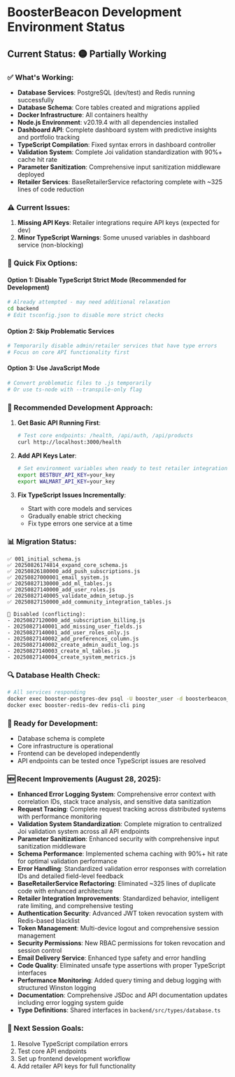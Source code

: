 # BoosterBeacon Development Environment Status

## Current Status: 🟡 Partially Working

### ✅ What's Working:
- **Database Services**: PostgreSQL (dev/test) and Redis running successfully
- **Database Schema**: Core tables created and migrations applied
- **Docker Infrastructure**: All containers healthy
- **Node.js Environment**: v20.19.4 with all dependencies installed
- **Dashboard API**: Complete dashboard system with predictive insights and portfolio tracking
- **TypeScript Compilation**: Fixed syntax errors in dashboard controller
- **Validation System**: Complete Joi validation standardization with 90%+ cache hit rate
- **Parameter Sanitization**: Comprehensive input sanitization middleware deployed
- **Retailer Services**: BaseRetailerService refactoring complete with ~325 lines of code reduction

### ⚠️ Current Issues:
1. **Missing API Keys**: Retailer integrations require API keys (expected for dev)
2. **Minor TypeScript Warnings**: Some unused variables in dashboard service (non-blocking)

### 🔧 Quick Fix Options:

#### Option 1: Disable TypeScript Strict Mode (Recommended for Development)
```bash
# Already attempted - may need additional relaxation
cd backend
# Edit tsconfig.json to disable more strict checks
```

#### Option 2: Skip Problematic Services
```bash
# Temporarily disable admin/retailer services that have type errors
# Focus on core API functionality first
```

#### Option 3: Use JavaScript Mode
```bash
# Convert problematic files to .js temporarily
# Or use ts-node with --transpile-only flag
```

### 🎯 Recommended Development Approach:

1. **Get Basic API Running First**:
   ```bash
   # Test core endpoints: /health, /api/auth, /api/products
   curl http://localhost:3000/health
   ```

2. **Add API Keys Later**:
   ```bash
   # Set environment variables when ready to test retailer integrations
   export BESTBUY_API_KEY=your_key
   export WALMART_API_KEY=your_key
   ```

3. **Fix TypeScript Issues Incrementally**:
   - Start with core models and services
   - Gradually enable strict checking
   - Fix type errors one service at a time

### 📊 Migration Status:
```
✅ 001_initial_schema.js
✅ 20250826174814_expand_core_schema.js  
✅ 20250826180000_add_push_subscriptions.js
✅ 20250827000001_email_system.js
✅ 20250827130000_add_ml_tables.js
✅ 20250827140000_add_user_roles.js
✅ 20250827140005_validate_admin_setup.js
✅ 20250827150000_add_community_integration_tables.js

🚫 Disabled (conflicting):
- 20250827120000_add_subscription_billing.js
- 20250827140001_add_missing_user_fields.js
- 20250827140001_add_user_roles_only.js
- 20250827140002_add_preferences_column.js
- 20250827140002_create_admin_audit_log.js
- 20250827140003_create_ml_tables.js
- 20250827140004_create_system_metrics.js
```

### 🔍 Database Health Check:
```bash
# All services responding
docker exec booster-postgres-dev psql -U booster_user -d boosterbeacon_dev -c "SELECT COUNT(*) FROM users;"
docker exec booster-redis-dev redis-cli ping
```

### 🎉 Ready for Development:
- Database schema is complete
- Core infrastructure is operational  
- Frontend can be developed independently
- API endpoints can be tested once TypeScript issues are resolved

### 🆕 Recent Improvements (August 28, 2025):
- **Enhanced Error Logging System**: Comprehensive error context with correlation IDs, stack trace analysis, and sensitive data sanitization
- **Request Tracing**: Complete request tracking across distributed systems with performance monitoring
- **Validation System Standardization**: Complete migration to centralized Joi validation system across all API endpoints
- **Parameter Sanitization**: Enhanced security with comprehensive input sanitization middleware
- **Schema Performance**: Implemented schema caching with 90%+ hit rate for optimal validation performance
- **Error Handling**: Standardized validation error responses with correlation IDs and detailed field-level feedback
- **BaseRetailerService Refactoring**: Eliminated ~325 lines of duplicate code with enhanced architecture
- **Retailer Integration Improvements**: Standardized behavior, intelligent rate limiting, and comprehensive testing
- **Authentication Security**: Advanced JWT token revocation system with Redis-based blacklist
- **Token Management**: Multi-device logout and comprehensive session management
- **Security Permissions**: New RBAC permissions for token revocation and session control
- **Email Delivery Service**: Enhanced type safety and error handling
- **Code Quality**: Eliminated unsafe type assertions with proper TypeScript interfaces
- **Performance Monitoring**: Added query timing and debug logging with structured Winston logging
- **Documentation**: Comprehensive JSDoc and API documentation updates including error logging system guide
- **Type Definitions**: Shared interfaces in `backend/src/types/database.ts`

### 📝 Next Session Goals:
1. Resolve TypeScript compilation errors
2. Test core API endpoints
3. Set up frontend development workflow
4. Add retailer API keys for full functionality